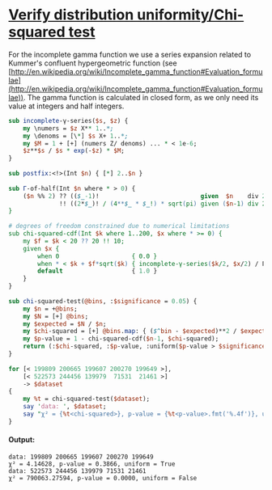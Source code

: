 [1]: http://rosettacode.org/wiki/Verify_distribution_uniformity/Chi-squared_test

# [Verify distribution uniformity/Chi-squared test][1]

For the incomplete gamma function we use a series expansion related to Kummer's confluent hypergeometric function
(see [http://en.wikipedia.org/wiki/Incomplete_gamma_function#Evaluation_formulae](http://en.wikipedia.org/wiki/Incomplete_gamma_function#Evaluation_formulae)). The gamma function is calculated
in closed form, as we only need its value at integers and half integers.

```perl
sub incomplete-γ-series($s, $z) {
    my \numers = $z X** 1..*;
    my \denoms = [\*] $s X+ 1..*;
    my $M = 1 + [+] (numers Z/ denoms) ... * < 1e-6;
    $z**$s / $s * exp(-$z) * $M;
}
 
sub postfix:<!>(Int $n) { [*] 2..$n }
 
sub Γ-of-half(Int $n where * > 0) {
    ($n %% 2) ?? (($_-1)!                            given  $n    div 2)
              !! ((2*$_)! / (4**$_ * $_!) * sqrt(pi) given ($n-1) div 2);
}
 
# degrees of freedom constrained due to numerical limitations
sub chi-squared-cdf(Int $k where 1..200, $x where * >= 0) {
    my $f = $k < 20 ?? 20 !! 10;
    given $x {
        when 0                    { 0.0 }
        when * < $k + $f*sqrt($k) { incomplete-γ-series($k/2, $x/2) / Γ-of-half($k) }
        default                   { 1.0 }
    }
}
 
sub chi-squared-test(@bins, :$significance = 0.05) {
    my $n = +@bins;
    my $N = [+] @bins;
    my $expected = $N / $n;
    my $chi-squared = [+] @bins.map: { ($^bin - $expected)**2 / $expected }
    my $p-value = 1 - chi-squared-cdf($n-1, $chi-squared);
    return (:$chi-squared, :$p-value, :uniform($p-value > $significance));
}
 
for [< 199809 200665 199607 200270 199649 >],
    [< 522573 244456 139979  71531  21461 >]
    -> $dataset
{
    my %t = chi-squared-test($dataset);
    say 'data: ', $dataset;
    say "χ² = {%t<chi-squared>}, p-value = {%t<p-value>.fmt('%.4f')}, uniform = {%t<uniform>}";
}
```

#### Output:
```
data: 199809 200665 199607 200270 199649
χ² = 4.14628, p-value = 0.3866, uniform = True
data: 522573 244456 139979 71531 21461
χ² = 790063.27594, p-value = 0.0000, uniform = False
```